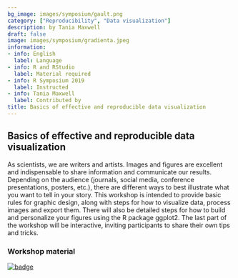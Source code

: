 ```yaml
---
bg_image: images/symposium/gault.png
category: ["Reproducibility", "Data visualization"]
description: by Tania Maxwell
draft: false
image: images/symposium/gradienta.jpeg
information:
- info: English
  label: Language
- info: R and RStudio
  label: Material required
- info: R Symposium 2019
  label: Instructed
- info: Tania Maxwell
  label: Contributed by
title: Basics of effective and reproducible data visualization
---
```


## Basics of effective and reproducible data visualization

As scientists, we are writers and artists. Images and figures are excellent and indispensable to share information and communicate our results. Depending on the audience (journals, social media, conference presentations, posters, etc.), there are different ways to best illustrate what you want to tell in your story. This workshop is intended to provide basic rules for graphic design, along with steps for how to visualize data, process images and export them. There will also be detailed steps for how to build and personalize your figures using the R package ggplot2. The last part of the workshop will be interactive, inviting participants to share their own tips and tricks.

### Workshop material

[![badge](https://img.shields.io/static/v1?style=for-the-badge&label=Presentation&message=Open&color=BF616A)](https://github.com/QCBSRworkshops/QCBSRworkshops.github.io/blob/main/static/data/Maxwell_data_visualization_2019.pdf)